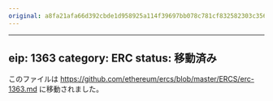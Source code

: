 ```yaml
---
original: a8fa21afa66d392cbde1d958925a114f39697bb078c781cf832582303c356acf
---
```


---
eip: 1363
category: ERC
status: 移動済み
---

このファイルは https://github.com/ethereum/ercs/blob/master/ERCS/erc-1363.md に移動されました。